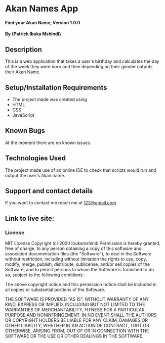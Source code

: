 # Akan Names App 
#### Find your Akan Name, Version 1.0.0
#### By **{Patrick Ibuka Mshindi}**
## Description
This is a  web application that takes a user's birthday and calculates the day of the week they were born and then depending on their gender outputs their Akan Name. 
## Setup/Installation Requirements
* The project made was created using
* HTML
* CSS
* JavaScript
## Known Bugs
At the moment there are no known issues.
## Technologies Used
The project made use of an online IDE to check that scripts would run and output the user's Akan name.
## Support and contact details
If you want to contact me reach me at 123@gmail.com
## Link to live site:
### License
MIT License
Copyright (c) 2020 Ibukamshindi
Permission is hereby granted, free of charge, to any person obtaining a copy
of this software and associated documentation files (the "Software"), to deal
in the Software without restriction, including without limitation the rights
to use, copy, modify, merge, publish, distribute, sublicense, and/or sell
copies of the Software, and to permit persons to whom the Software is
furnished to do so, subject to the following conditions:

The above copyright notice and this permission notice shall be included in all
copies or substantial portions of the Software.

THE SOFTWARE IS PROVIDED "AS IS", WITHOUT WARRANTY OF ANY KIND, EXPRESS OR
IMPLIED, INCLUDING BUT NOT LIMITED TO THE WARRANTIES OF MERCHANTABILITY,
FITNESS FOR A PARTICULAR PURPOSE AND NONINFRINGEMENT. IN NO EVENT SHALL THE
AUTHORS OR COPYRIGHT HOLDERS BE LIABLE FOR ANY CLAIM, DAMAGES OR OTHER
LIABILITY, WHETHER IN AN ACTION OF CONTRACT, TORT OR OTHERWISE, ARISING FROM,
OUT OF OR IN CONNECTION WITH THE SOFTWARE OR THE USE OR OTHER DEALINGS IN THE
SOFTWARE.